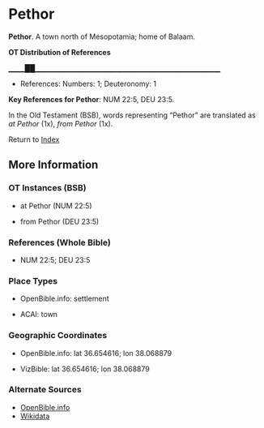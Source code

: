 # Pethor
**Pethor**. 
A town north of Mesopotamia; home of Balaam. 


**OT Distribution of References**

▁▁▁██▁▁▁▁▁▁▁▁▁▁▁▁▁▁▁▁▁▁▁▁▁▁▁▁▁▁▁▁▁▁▁▁▁▁
* References: Numbers: 1; Deuteronomy: 1



**Key References for Pethor**: 
NUM 22:5, DEU 23:5. 


In the Old Testament (BSB), words representing “Pethor” are translated as 
*at Pethor* (1x), *from Pethor* (1x). 




Return to [Index](00-Index.md)

## More Information

### OT Instances (BSB)

* at Pethor (NUM 22:5)

* from Pethor (DEU 23:5)



### References (Whole Bible)

* NUM 22:5; DEU 23:5


### Place Types

* OpenBible.info: settlement

* ACAI: town



### Geographic Coordinates

* OpenBible.info: lat 36.654616; lon 38.068879

* VizBible: lat 36.654616; lon 38.068879



### Alternate Sources

* [OpenBible.info](https://www.openbible.info/geo/ancient/aa9e754)
* [Wikidata](http://www.wikidata.org/entity/Q7178322)




